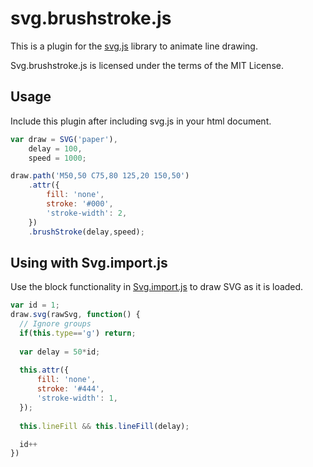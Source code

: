 svg.brushstroke.js
==================

This is a plugin for the [svg.js](http://svgjs.com) library to animate line drawing.

Svg.brushstroke.js is licensed under the terms of the MIT License.

## Usage

Include this plugin after including svg.js in your html document.

```javascript
var draw = SVG('paper'),
    delay = 100,
    speed = 1000;

draw.path('M50,50 C75,80 125,20 150,50')
    .attr({
        fill: 'none',
        stroke: '#000',
        'stroke-width': 2,
    })
    .brushStroke(delay,speed);
```

## Using with Svg.import.js

Use the block functionality in [Svg.import.js](https://github.com/wout/svg.import.js) to draw SVG as it is loaded.

```javascript
var id = 1;
draw.svg(rawSvg, function() {
  // Ignore groups
  if(this.type=='g') return;
  
  var delay = 50*id;
  
  this.attr({
      fill: 'none',
      stroke: '#444',
      'stroke-width': 1,
  });
  
  this.lineFill && this.lineFill(delay);

  id++
})
```
